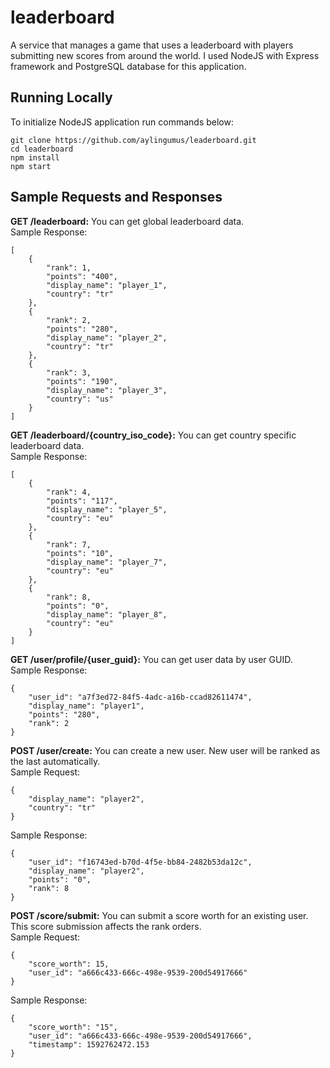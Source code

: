 # leaderboard
A service that manages a game that uses a leaderboard with players submitting new scores from around the world. I used NodeJS with Express framework and PostgreSQL database for this application.

## Running Locally
To initialize NodeJS application run commands below:
```
git clone https://github.com/aylingumus/leaderboard.git
cd leaderboard
npm install
npm start
```

## Sample Requests and Responses

<b>GET /leaderboard:</b> You can get global leaderboard data.<br />
Sample Response:
```
[
    {
        "rank": 1,
        "points": "400",
        "display_name": "player_1",
        "country": "tr"
    },
    {
        "rank": 2,
        "points": "280",
        "display_name": "player_2",
        "country": "tr"
    },
    {
        "rank": 3,
        "points": "190",
        "display_name": "player_3",
        "country": "us"
    }
]
```

<b>GET /leaderboard/{country_iso_code}:</b> You can get country specific leaderboard data.<br />
Sample Response:
```
[
    {
        "rank": 4,
        "points": "117",
        "display_name": "player_5",
        "country": "eu"
    },
    {
        "rank": 7,
        "points": "10",
        "display_name": "player_7",
        "country": "eu"
    },
    {
        "rank": 8,
        "points": "0",
        "display_name": "player_8",
        "country": "eu"
    }
]
```

<b>GET /user/profile/{user_guid}:</b> You can get user data by user GUID.<br />
Sample Response:
```
{
    "user_id": "a7f3ed72-84f5-4adc-a16b-ccad82611474",
    "display_name": "player1",
    "points": "280",
    "rank": 2
}
```

<b>POST /user/create:</b> You can create a new user. New user will be ranked as the last automatically.<br />
Sample Request:
```
{
	"display_name": "player2",
	"country": "tr"
}
```

Sample Response:
```
{
    "user_id": "f16743ed-b70d-4f5e-bb84-2482b53da12c",
    "display_name": "player2",
    "points": "0",
    "rank": 8
}
```

<b>POST /score/submit:</b> You can submit a score worth for an existing user. This score submission affects the rank orders.<br />
Sample Request:
```
{
	"score_worth": 15,
	"user_id": "a666c433-666c-498e-9539-200d54917666"
}
```

Sample Response:
```
{
    "score_worth": "15",
    "user_id": "a666c433-666c-498e-9539-200d54917666",
    "timestamp": 1592762472.153
}
```